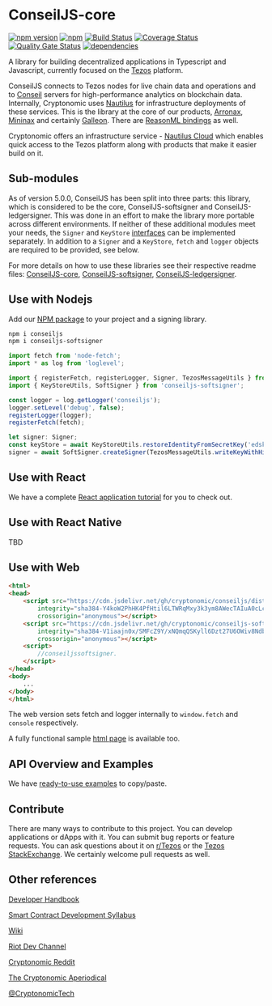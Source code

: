 # ConseilJS-core

[![npm version](https://img.shields.io/npm/v/conseiljs.svg)](https://www.npmjs.com/package/conseiljs)
[![npm](https://img.shields.io/npm/dm/conseiljs.svg)](https://www.npmjs.com/package/conseiljs)
[![Build Status](https://travis-ci.org/Cryptonomic/ConseilJS.svg?branch=master)](https://travis-ci.org/Cryptonomic/ConseilJS)
[![Coverage Status](https://coveralls.io/repos/github/Cryptonomic/ConseilJS/badge.svg?branch=master)](https://coveralls.io/github/Cryptonomic/ConseilJS?branch=master)
[![Quality Gate Status](https://sonarcloud.io/api/project_badges/measure?project=Cryptonomic_ConseilJS&metric=alert_status)](https://sonarcloud.io/dashboard?id=Cryptonomic_ConseilJS)
[![dependencies](https://david-dm.org/Cryptonomic/ConseilJS/status.svg)](https://david-dm.org/Cryptonomic/ConseilJS)

A library for building decentralized applications in Typescript and Javascript, currently focused on the [Tezos](http://tezos.com/) platform.

ConseilJS connects to Tezos nodes for live chain data and operations and to [Conseil](https://github.com/Cryptonomic/Conseil) servers for high-performance analytics on blockchain data. Internally, Cryptonomic uses [Nautilus](https://github.com/Cryptonomic/Nautilus) for infrastructure deployments of these services. This is the library at the core of our products, [Arronax](https://arronax.io), [Mininax](https://mininax.io) and certainly [Galleon](https://cryptonomic.tech/galleon.html). There are [ReasonML bindings](https://github.com/Cryptonomic/ConseilJS-ReasonML-Bindings) as well.

Cryptonomic offers an infrastructure service - [Nautilus Cloud](https://nautilus.cloud) which enables quick access to the Tezos platform along with products that make it easier build on it.

## Sub-modules

As of version 5.0.0, ConseilJS has been split into three parts: this library, which is considered to be the core, ConseilJS-softsigner and ConseilJS-ledgersigner. This was done in an effort to make the library more portable across different environments. If neither of these additional modules meet your needs, the `Signer` and `KeyStore` [interfaces](https://github.com/Cryptonomic/ConseilJS/blob/master/ConseilJS-core/src/types/ExternalInterfaces.ts) can be implemented separately. In addition to a `Signer` and a `KeyStore`, `fetch` and `logger` objects are required to be provided, see below.

For more details on how to use these libraries see their respective readme files: [ConseilJS-core](./blob/master/ConseilJS/docs/README.md), [ConseilJS-softsigner](https://github.com/Cryptonomic/ConseilJS-softsigner/blob/master/README.md), [ConseilJS-ledgersigner](https://github.com/Cryptonomic/ConseilJS-ledgersigner/blob/master/README.md).

## Use with Nodejs

Add our [NPM package](https://www.npmjs.com/package/conseiljs) to your project and a signing library.

```bash
npm i conseiljs
npm i conseiljs-softsigner
```

```javascript
import fetch from 'node-fetch';
import * as log from 'loglevel';

import { registerFetch, registerLogger, Signer, TezosMessageUtils } from 'conseiljs';
import { KeyStoreUtils, SoftSigner } from 'conseiljs-softsigner';

const logger = log.getLogger('conseiljs');
logger.setLevel('debug', false);
registerLogger(logger);
registerFetch(fetch);

let signer: Signer;
const keyStore = await KeyStoreUtils.restoreIdentityFromSecretKey('edskRgu8wHxjwayvnmpLDDijzD3VZDoAH7ZLqJWuG4zg7LbxmSWZWhtkSyM5Uby41rGfsBGk4iPKWHSDniFyCRv3j7YFCknyHH');
signer = await SoftSigner.createSigner(TezosMessageUtils.writeKeyWithHint(keyStore.secretKey, 'edsk'), -1);
```

## Use with React

We have a complete [React application tutorial](https://github.com/Cryptonomic/ConseilJS-Tutorials) for you to check out.

## Use with React Native

TBD

## Use with Web

```html
<html>
<head>
    <script src="https://cdn.jsdelivr.net/gh/cryptonomic/conseiljs/dist-web/conseiljs.min.js"
        integrity="sha384-Y4koW2PhHK4PfHtil6LTWRqMxy3k3ym8AWecTAIuA0cLcJNGFdLmrG2/FXZucfZp"
        crossorigin="anonymous"></script>
    <script src="https://cdn.jsdelivr.net/gh/cryptonomic/conseiljs-softsigner/dist-web/conseiljs-softsigner.min.js"
        integrity="sha384-V1iaajn0x/SMFcZ9Y/xNQmqQSKyll6Dzt27U6OWiv8NdbHTVaHOGHdQ8g0G68HPd"
        crossorigin="anonymous"></script>
    <script>
        //conseiljssoftsigner.
    </script>
</head>
<body>
    ...
</body>
</html>
```

The web version sets fetch and logger internally to `window.fetch` and `console` respectively.

A fully functional sample [html page](https://github.com/Cryptonomic/ConseilJS-HTML-Example) is available too.

## API Overview and Examples

We have [ready-to-use examples](https://cryptonomic.github.io/ConseilJS/) to copy/paste.

## Contribute

There are many ways to contribute to this project. You can develop applications or dApps with it. You can submit bug reports or feature requests. You can ask questions about it on [r/Tezos](http://reddit.com/r/tezos/) or the [Tezos StackExchange](https://tezos.stackexchange.com). We certainly welcome pull requests as well.

## Other references

[Developer Handbook](https://handbook.cryptonomic.tech/)

[Smart Contract Development Syllabus](https://medium.com/the-cryptonomic-aperiodical/smart-contract-development-syllabus-f285a8463a4d)

[Wiki](https://github.com/Cryptonomic/ConseilJS/wiki/Tutorial:-Querying-for-Tezos-alphanet-data-using-the-ConseilJS-v2-API)

[Riot Dev Channel](https://matrix.to/#/!rUwpbdwWhWgKINPyOD:cryptonomic.tech?via=cryptonomic.tech&via=matrix.org&via=ostez.com)

[Cryptonomic Reddit](https://www.reddit.com/r/cryptonomic)

[The Cryptonomic Aperiodical](https://medium.com/the-cryptonomic-aperiodical)

[@CryptonomicTech](https://twitter.com/CryptonomicTech)
